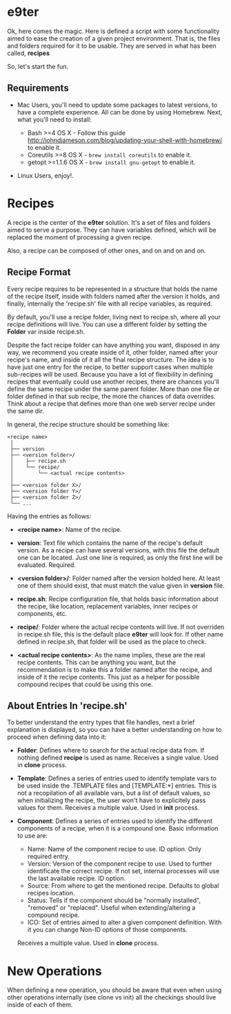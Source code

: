 # e9ter

Ok, here comes the magic. Here is defined a script with some functionality aimed
to ease the creation of a given project environment. That is, the files and folders
required for it to be usable. They are served in what has been called, **recipes**

So, let's start the fun.

Requirements
------------

* Mac Users, you'll need to update some packages to latest versions, to have a complete
  experience. All can be done by using Homebrew. Next, what you'll need to install:
	
	* Bash >=4 OS X - Follow this guide http://johndjameson.com/blog/updating-your-shell-with-homebrew/ to enable it.
	* Coreutils >=8 OS X - `brew install coreutils` to enable it.
	* getopt >=1.1.6 OS X - `brew install gnu-getopt` to enable it.

* Linux Users, enjoy!.


Recipes
=============

A recipe is the center of the **e9ter** solution. It's a set of files and folders
aimed to serve a purpose. They can have variables defined, which will be replaced
the moment of processing a given recipe.

Also, a recipe can be composed of other ones, and on and on and on.

Recipe Format
-------------

Every recipe requires to be represented in a structure that holds the name of the
recipe itself, inside with folders named after the version it holds, and finally,
internally the 'recipe.sh' file with all recipe variables, as required.

By default, you'll use a recipe folder, living next to recipe.sh, where all your
recipe definitions will live. You can use a different folder by setting the **Folder**
var inside recipe.sh.

Despite the fact recipe folder can have anything you want, disposed in any way, we
recommend you create inside of it, other folder, named after your recipe's name,
and inside of it all the final recipe structure. The idea is to have just one entry
for the recipe, to better support cases when multiple sub-recipes will be used. 
Because you have a lot of flexibility in defining recipes that eventually could
use another recipes, there are chances you'll define the same recipe under
the same parent folder. More than one file or folder defined in that sub recipe,
the more the chances of data overrides. Think about a recipe that defines more than one
web server recipe under the same dir.

In general, the recipe structure should be something like:

```
<recipe name>
 │
 ├── version
 ├── <version folder>/
 │    ├── recipe.sh
 │    └── recipe/
 │        └── <actual recipe contents>
 │
 ├── <version folder X>/
 ├── <version folder Y>/
 ├── <version folder Z>/
 └── ...
```

Having the entries as follows:

  * **\<recipe name\>**: Name of the recipe.

  * **version**: Text file which contains the name of the recipe's default version.
    As a recipe can have several versions, with this file the default one can be located.
    Just one line is required, as only the first line will be evaluated. Required.

  * **\<version folder\>/**: Folder named after the version holded here. At least
    one of them should exist, that must match the value given in **version** file.

  * **recipe.sh**: Recipe configuration file, that holds basic information about
    the recipe, like location, replacement variables, inner recipes or components,
    etc.

  * **recipe/**: Folder where the actual recipe contents will live. If not overriden
    in recipe.sh file, this is the default place **e9ter** will look for. If other name
    defined in recipe.sh, that folder will be used as the place to check.

  * **\<actual recipe contents\>**: As the name implies, these are the real recipe
    contents. This can be anything you want, but the recommendation is to make this
    a folder named after the recipe, and inside of it the recipe contents. This just
    as a helper for possible compound recipes that could be using this one.


About Entries In 'recipe.sh'
----------------------------

To better understand the entry types that file handles, next a brief explanation
is displayed, so you can have a better understanding on how to proceed when defining
data into it:

  * **Folder**: Defines where to search for the actual recipe data from. If nothing
		defined **recipe** is used as name.
		Receives a single value.
		Used in **clone** process.

  * **Template**: Defines a series of entries used to identify template vars to be
		used inside the .TEMPLATE files and [TEMPLATE:\*] entries. This is not a recopilation of all available
		vars, but a list of default values, so when initializing the recipe, the user
		won't have to explicitely pass values for them.
		Receives a multiple value.
		Used in **init** process.

  * **Component**: Defines a series of entries used to identify the different components
		of a recipe, when it is a compound one. Basic information to use are:

    * Name: Name of the component recipe to use. ID option. Only required entry.
    * Version: Version of the component recipe to use. Used to further identificate
      the correct recipe. If not set, internal processes will use the last available
      recipe. ID option.
    * Source: From where to get the mentioned recipe. Defaults to global recipes location.
    * Status: Tells if the component should be "normally installed", "removed" or "replaced".
      Useful when extending/altering a compound recipe.
    * ICO: Set of entries aimed to alter a given component definition. With it you
      can change Non-ID options of those components.

    Receives a multiple value.
    Used in **clone** process.


New Operations
==============

When defining a new operation, you should be aware that even when using other operations
internally (see clone vs init) all the checkings should live inside of each of them.

